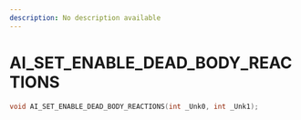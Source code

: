 ```yaml
---
description: No description available 
---
```


# AI_SET_ENABLE_DEAD_BODY_REACTIONS

```cpp
void AI_SET_ENABLE_DEAD_BODY_REACTIONS(int _Unk0, int _Unk1);
```